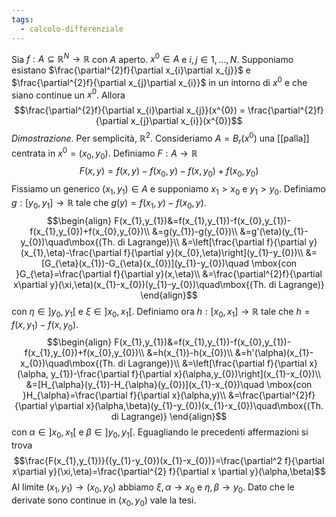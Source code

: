 ```yaml
---
tags:
  - calcolo-differenziale
---
```

Sia $f:A\subseteq\mathbb{R}^{N}\rightarrow\mathbb{R}$ con $A$ aperto. $x^{0}\in A$ e $i,j\in{1,\ldots,N}$. Supponiamo esistano $\frac{\partial^{2}f}{\partial x_{i}\partial x_{j}}$ e $\frac{\partial^{2}f}{\partial x_{j}\partial x_{i}}$ in un intorno di $x^{0}$ e che siano continue un $x^{0}$. Allora
$$\frac{\partial^{2}f}{\partial x_{i}\partial x_{j}}(x^{0}) = \frac{\partial^{2}f}{\partial x_{j}\partial x_{i}}(x^{0})$$
*Dimostrazione.* Per semplicità, $\mathbb{R}^{2}$. Consideriamo $A=B_{r}(x^{0})$ una [[palla]] centrata in $x^{0}=(x_{0},y_{0})$. Definiamo $F:A \rightarrow\mathbb{R}$
$$F(x,y)=f(x,y)-f(x_{0},y)-f(x,y_{0})+f(x_{0},y_{0})$$
Fissiamo un generico $(x_{1},y_{1})\in A$ e supponiamo $x_{1}>x_{0}$ e $y_{1}>y_{0}$. Definiamo $g:[y_{0},y_{1}]\rightarrow\mathbb{R}$ tale che $g(y)=f(x_{1},y)-f(x_{0},y)$.
$$\begin{align}
F(x_{1},y_{1})&=f(x_{1},y_{1})-f(x_{0},y_{1})-f(x_{1},y_{0})+f(x_{0},y_{0})\\
&=g(y_{1})-g(y_{0})\\
&=g'(\eta)(y_{1}-y_{0})\quad\mbox{(Th. di Lagrange)}\\
&=\left[\frac{\partial f}{\partial y}(x_{1},\eta)-\frac{\partial f}{\partial y}(x_{0},\eta)\right](y_{1}-y_{0})\\
&=[G_{\eta}(x_{1})-G_{\eta}(x_{0})](y_{1}-y_{0})\quad \mbox{con }G_{\eta}=\frac{\partial f}{\partial y}(x,\eta)\\
&=\frac{\partial^{2}f}{\partial x\partial y}(\xi,\eta)(x_{1}-x_{0})(y_{1}-y_{0})\quad\mbox{(Th. di Lagrange)}
\end{align}$$
con $\eta\in]y_{0},y_{1}[$ e $\xi\in]x_{0},x_{1}[$. Definiamo ora $h:[x_{0},x_{1}]\rightarrow\mathbb{R}$ tale che $h=f(x,y_{1})-f(x,y_{0})$.
$$\begin{align}
F(x_{1},y_{1})&=f(x_{1},y_{1})-f(x_{0},y_{1})-f(x_{1},y_{0})+f(x_{0},y_{0})\\
&=h(x_{1})-h(x_{0})\\
&=h'(\alpha)(x_{1}-x_{0})\quad\mbox{(Th. di Lagrange)}\\
&=\left[\frac{\partial f}{\partial x}(\alpha, y_{1})-\frac{\partial f}{\partial x}(\alpha,y_{0})\right](x_{1}-x_{0})\\
&=[H_{\alpha}(y_{1})-H_{\alpha}(y_{0})](x_{1}-x_{0})\quad \mbox{con }H_{\alpha}=\frac{\partial f}{\partial x}(\alpha,y)\\
&=\frac{\partial^{2}f}{\partial y\partial x}(\alpha,\beta)(y_{1}-y_{0})(x_{1}-x_{0})\quad\mbox{(Th. di Lagrange)}
\end{align}$$
con $\alpha\in]x_{0},x_{1}[$ e $\beta\in]y_{0},y_{1}[$. Eguagliando le precedenti affermazioni si trova
$$\frac{F(x_{1},y_{1})}{(y_{1}-y_{0})(x_{1}-x_{0})}=\frac{\partial^2 f}{\partial x\partial y}(\xi,\eta)=\frac{\partial^{2} f}{\partial x \partial y}(\alpha,\beta)$$
Al limite $(x_{1},y_{1})\rightarrow(x_{0},y_{0})$ abbiamo $\xi,\alpha \rightarrow x_{0}$ e $\eta,\beta \rightarrow y_{0}$. Dato che le derivate sono continue in $(x_{0},y_{0})$ vale la tesi.